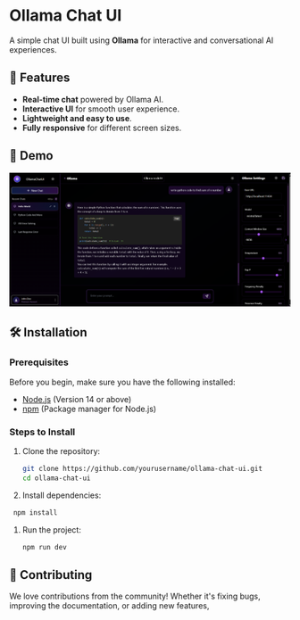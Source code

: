 # Ollama Chat UI

A simple chat UI built using **Ollama** for interactive and conversational AI experiences.

## 🚀 Features

- **Real-time chat** powered by Ollama AI.
- **Interactive UI** for smooth user experience.
- **Lightweight and easy to use**.
- **Fully responsive** for different screen sizes.

## 📸 Demo

![Chat UI Demo](assets/image1.png)  

## 🛠️ Installation

### Prerequisites

Before you begin, make sure you have the following installed:

- [Node.js](https://nodejs.org/) (Version 14 or above)
- [npm](https://npmjs.com) (Package manager for Node.js)

### Steps to Install

1. Clone the repository:

   ```bash
   git clone https://github.com/yourusername/ollama-chat-ui.git
   cd ollama-chat-ui
   ```
1. Install dependencies:
  ```bash
   npm install
  ```
1. Run the project:
   ```bash
   npm run dev
   ```


## 🤝 Contributing

We love contributions from the community! Whether it's fixing bugs, improving the documentation, or adding new features,
